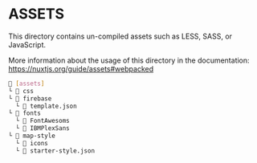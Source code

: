 # ASSETS

This directory contains un-compiled assets such as LESS, SASS, or JavaScript.

More information about the usage of this directory in the documentation:
https://nuxtjs.org/guide/assets#webpacked

```sh
📂 [assets]
└ 📂 css
└ 📂 firebase
  └ 📄 template.json
└ 📂 fonts
  └ 📂 FontAwesoms
  └ 📂 IBMPlexSans
└ 📂 map-style
  └ 📂 icons
  └ 📄 starter-style.json
```
